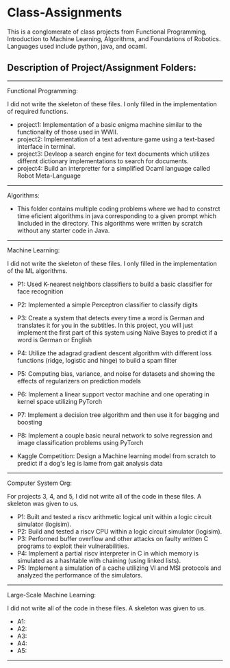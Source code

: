 # Class-Assignments
This is a conglomerate of class projects from Functional Programming, Introduction to Machine Learning, Algorithms, and Foundations of Robotics.  Languages used include python, java, and ocaml.  


## Description of Project/Assignment Folders:

_________________________________________________


Functional Programming: 

 I did not write the skeleton of these files.  I only filled in the implementation of required functions. 
  
*  project1: Implementation of a basic enigma machine similar to the functionality of those used in WWII. 
*  project2: Implementation of a text adventure game using a text-based interface in terminal.
*  project3:  Devleop a search engine for text documents which utilizes differnt dictionary implementations to search for documents.  
*  project4: Build an interpretter for a simplified Ocaml language called Robot Meta-Language
  
____________________________________________________

Algorithms:

* This folder contains multiple coding problems where we had to constrct time eficient algorithms in java corresponding to a given prompt which Iincluded in the directory.  This algorithms were written by scratch without any starter code in Java. 

___________________________________________________

Machine Learning:  

 I did not write the skeleton of these files.  I only filled in the implementation of the ML algorithms. 

* P1: Used K-nearest neighbors classifiers to build a basic classifier for face recognition
* P2: Implemented a simple Perceptron classifier to classify digits
* P3: Create a system that detects every time a word is German and translates it for you in the subtitles. In this project, you will just implement the first part of this system using Naïve Bayes to predict if a word is German or English
* P4: Utilize the adagrad gradient descent algorithm with different loss functions (ridge, logistic and hinge) to build a spam filter
* P5: Computing bias, variance, and noise for datasets and showing the effects of regularizers on prediction models
* P6: Implement a linear support vector machine and one operating in kernel space utilizing PyTorch
* P7: Implement a decision tree algorithm and then use it for bagging and boosting
* P8: Implement a couple basic neural network to solve regression and image classification problems using PyTorch

* Kaggle Competition: Design a Machine learning model from scratch to predict if a dog's leg is lame from gait analysis data
___________________________________________________

Computer System Org: 

For projects 3, 4, and 5, I did not write all of the code in these files.  A skeleton was given to us.

* P1: Built and tested a riscv arithmetic logical unit within a logic circuit simulator (logisim).
* P2: Build and tested a riscv CPU within a logic circuit simulator (logisim).
* P3: Performed buffer overflow and other attacks on faulty written C programs to exploit their vulnerabilities.
* P4: Implement a partial riscv interpreter in C in which memory is simulated as a hashtable with chaining (using linked lists).
* P5: Implement a simulation of a cache utilizing VI and MSI protocols and analyzed the performance of the simulators.

______________________________________________________

Large-Scale Machine Learning: 

I did not write all of the code in these files.  A skeleton was given to us.

* A1:
* A2:
* A3:
* A4:
* A5: 

______________________________________________________
 
